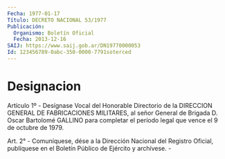 ```yaml
---
Fecha: 1977-01-17
Título: DECRETO NACIONAL 53/1977
Publicación:
  Organismo: Boletín Oficial
  Fecha: 2013-12-16
SAIJ: https://www.saij.gob.ar/DN19770000053
Id: 123456789-0abc-350-0000-7791soterced
---
```

# Designacion

<a id="1"></a>
Artículo 1º - Desígnase Vocal del Honorable Directorio de la DIRECCION GENERAL DE FABRICACIONES MILITARES, al señor General de Brigada D. Oscar Bartolomé GALLINO para completar el período legal que vence el 9 de octubre de 1979.

<a id="2"></a>
Art. 2° - Comuníquese, dése a la Dirección Nacional del Registro Oficial, publíquese en el Boletín Público de Ejército y archívese. -